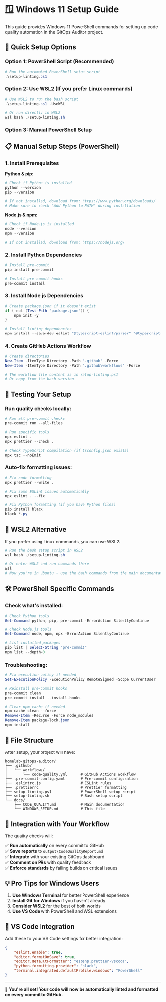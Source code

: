 # 🪟 Windows 11 Setup Guide

This guide provides Windows 11 PowerShell commands for setting up code quality automation in the GitOps Auditor project.

## 🚀 Quick Setup Options

### Option 1: PowerShell Script (Recommended)
```powershell
# Run the automated PowerShell setup script
.\setup-linting.ps1
```

### Option 2: Use WSL2 (If you prefer Linux commands)
```powershell
# Use WSL2 to run the bash script
.\setup-linting.ps1 -UseWSL

# Or run directly in WSL2
wsl bash ./setup-linting.sh
```

### Option 3: Manual PowerShell Setup

## 📋 Manual Setup Steps (PowerShell)

### 1. Install Prerequisites

**Python & pip:**
```powershell
# Check if Python is installed
python --version
pip --version

# If not installed, download from: https://www.python.org/downloads/
# Make sure to check "Add Python to PATH" during installation
```

**Node.js & npm:**
```powershell
# Check if Node.js is installed
node --version
npm --version

# If not installed, download from: https://nodejs.org/
```

### 2. Install Python Dependencies
```powershell
# Install pre-commit
pip install pre-commit

# Install pre-commit hooks
pre-commit install
```

### 3. Install Node.js Dependencies
```powershell
# Create package.json if it doesn't exist
if (-not (Test-Path "package.json")) {
    npm init -y
}

# Install linting dependencies
npm install --save-dev eslint "@typescript-eslint/parser" "@typescript-eslint/eslint-plugin" prettier eslint-config-prettier eslint-plugin-prettier
```

### 4. Create GitHub Actions Workflow
```powershell
# Create directories
New-Item -ItemType Directory -Path ".github" -Force
New-Item -ItemType Directory -Path ".github\workflows" -Force

# The workflow file content is in setup-linting.ps1
# Or copy from the bash version
```

## 🧪 Testing Your Setup

### Run quality checks locally:
```powershell
# Run all pre-commit checks
pre-commit run --all-files

# Run specific tools
npx eslint .
npx prettier --check .

# Check TypeScript compilation (if tsconfig.json exists)
npx tsc --noEmit
```

### Auto-fix formatting issues:
```powershell
# Fix code formatting
npx prettier --write .

# Fix some ESLint issues automatically
npx eslint . --fix

# Fix Python formatting (if you have Python files)
pip install black
black *.py
```

## 🐧 WSL2 Alternative

If you prefer using Linux commands, you can use WSL2:

```powershell
# Run the bash setup script in WSL2
wsl bash ./setup-linting.sh

# Or enter WSL2 and run commands there
wsl
# Now you're in Ubuntu - use the bash commands from the main documentation
```

## 🛠️ PowerShell Specific Commands

### Check what's installed:
```powershell
# Check Python tools
Get-Command python, pip, pre-commit -ErrorAction SilentlyContinue

# Check Node.js tools  
Get-Command node, npm, npx -ErrorAction SilentlyContinue

# List installed packages
pip list | Select-String "pre-commit"
npm list --depth=0
```

### Troubleshooting:
```powershell
# Fix execution policy if needed
Set-ExecutionPolicy -ExecutionPolicy RemoteSigned -Scope CurrentUser

# Reinstall pre-commit hooks
pre-commit clean
pre-commit install --install-hooks

# Clear npm cache if needed
npm cache clean --force
Remove-Item -Recurse -Force node_modules
Remove-Item package-lock.json
npm install
```

## 📁 File Structure

After setup, your project will have:

```
homelab-gitops-auditor/
├── .github/
│   └── workflows/
│       └── code-quality.yml      # GitHub Actions workflow
├── .pre-commit-config.yaml       # Pre-commit configuration
├── .eslintrc.js                  # ESLint rules
├── .prettierrc                   # Prettier formatting
├── setup-linting.ps1             # PowerShell setup script
├── setup-linting.sh              # Bash setup script
└── docs/
    ├── CODE_QUALITY.md           # Main documentation
    └── WINDOWS_SETUP.md          # This file
```

## 🎯 Integration with Your Workflow

The quality checks will:

✅ **Run automatically** on every commit to GitHub  
✅ **Save reports** to `output\CodeQualityReport.md`  
✅ **Integrate** with your existing GitOps dashboard  
✅ **Comment on PRs** with quality feedback  
✅ **Enforce standards** by failing builds on critical issues  

## 💡 Pro Tips for Windows Users

1. **Use Windows Terminal** for better PowerShell experience
2. **Install Git for Windows** if you haven't already
3. **Consider WSL2** for the best of both worlds
4. **Use VS Code** with PowerShell and WSL extensions

## 🔧 VS Code Integration

Add these to your VS Code settings for better integration:

```json
{
    "eslint.enable": true,
    "editor.formatOnSave": true,
    "editor.defaultFormatter": "esbenp.prettier-vscode",
    "python.formatting.provider": "black",
    "terminal.integrated.defaultProfile.windows": "PowerShell"
}
```

---

**🎉 You're all set! Your code will now be automatically linted and formatted on every commit to GitHub.**

